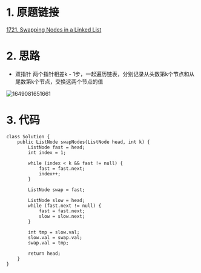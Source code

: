 # 1. 原题链接
[1721. Swapping Nodes in a Linked List](https://leetcode.com/problems/swapping-nodes-in-a-linked-list/)

# 2. 思路
+ 双指针
两个指针相差k - 1步，一起遍历链表，分别记录从头数第k个节点和从尾数第k个节点，交换这两个节点的值

![1649081651661](https://user-images.githubusercontent.com/101119184/161566899-7ea2603c-b912-4c74-9a99-aca6355ff752.gif)

# 3. 代码
```
class Solution {
    public ListNode swapNodes(ListNode head, int k) {
        ListNode fast = head;
        int index = 1;

        while (index < k && fast != null) {
            fast = fast.next;
            index++;
        }

        ListNode swap = fast;

        ListNode slow = head;
        while (fast.next != null) {
            fast = fast.next;
            slow = slow.next;
        }

        int tmp = slow.val;
        slow.val = swap.val;
        swap.val = tmp;

        return head;
    }
}
```
